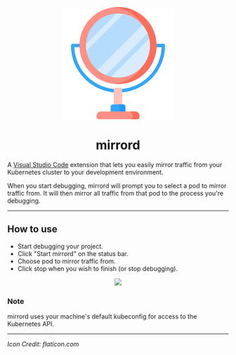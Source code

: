 <p align="center">
  <img src="images/icon.png">
</p>
<h1 align="center">mirrord</h1>

A [Visual Studio Code](https://code.visualstudio.com/) extension that lets you easily mirror traffic from your Kubernetes cluster to your development environment.

When you start debugging, mirrord will prompt you to select a pod to mirror traffic from. It will then mirror all traffic from that pod to the process you're debugging.


---


## How to use

* Start debugging your project.
* Click "Start mirrord" on the status bar.
* Choose pod to mirror traffic from.
* Click stop when you wish to finish (or stop debugging).

<p align="center">
  <img src="https://i.imgur.com/LujQb1u.gif" width="738">
</p>

### Note
mirrord uses your machine's default kubeconfig for access to the Kubernetes API.

---


<i>Icon Credit: flaticon.com</i>
